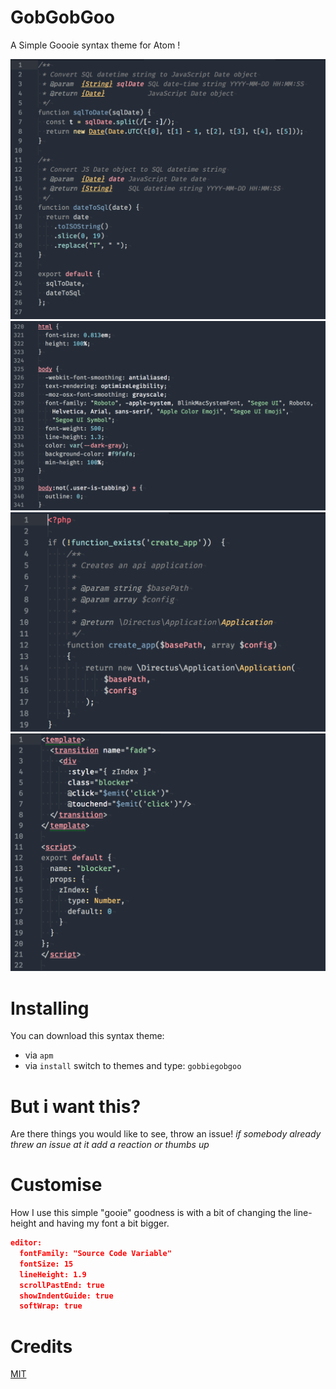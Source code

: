 # GobGobGoo
A Simple Goooie syntax theme for Atom !

![JavaScript Syntax Example](./assets/js.png)
![CSS Syntax Example](./assets/css.png)
![PHP Syntax Example](./assets/php.png)
![Vue Syntax Example](./assets/vue.png)

# Installing
You can download this syntax theme:
* via `apm`
* via `install` switch to themes and type: `gobbiegobgoo`

# But i want this?
Are there things you would like to see, throw an issue!
_if somebody already threw an issue at it add a reaction or thumbs up_

# Customise
How I use this simple "gooie" goodness is with a bit of changing the line-height and having my font a bit bigger.

```JSON
editor:
  fontFamily: "Source Code Variable"
  fontSize: 15
  lineHeight: 1.9
  scrollPastEnd: true
  showIndentGuide: true
  softWrap: true
```

# Credits
[MIT](LICENSE)
